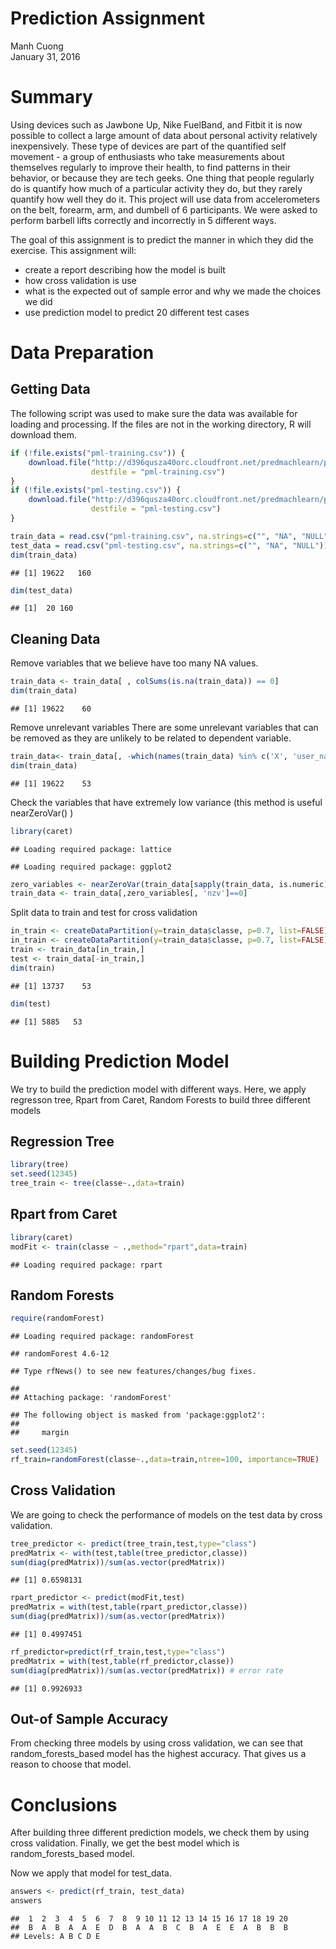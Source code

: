 # Prediction Assignment
Manh Cuong  
January 31, 2016  

# Summary
Using devices such as Jawbone Up, Nike FuelBand, and Fitbit it is now possible to collect a large amount of data about personal activity relatively inexpensively. These type of devices are part of the quantified self movement - a group of enthusiasts who take measurements about themselves regularly to improve their health, to find patterns in their behavior, or because they are tech geeks. One thing that people regularly do is quantify how much of a particular activity they do, but they rarely quantify how well they do it. This project will use data from accelerometers on the belt, forearm, arm, and dumbell of 6 participants. We were asked to perform barbell lifts correctly and incorrectly in 5 different ways.

The goal of this assignment is to predict the manner in which they did the exercise. This assignment will:

- create a report describing how the model is built
- how cross validation is use 
- what is the expected out of sample error and why we made the choices we did 
- use prediction model to predict 20 different test cases

# Data Preparation

## Getting Data
The following script was used to make sure the data was available for loading and processing. If the files are not in the working directory, R will download them.


```r
if (!file.exists("pml-training.csv")) {
    download.file("http://d396qusza40orc.cloudfront.net/predmachlearn/pml-training.csv", 
                  destfile = "pml-training.csv")
}
if (!file.exists("pml-testing.csv")) {
    download.file("http://d396qusza40orc.cloudfront.net/predmachlearn/pml-testing.csv", 
                  destfile = "pml-testing.csv")
}

train_data = read.csv("pml-training.csv", na.strings=c("", "NA", "NULL"))
test_data = read.csv("pml-testing.csv", na.strings=c("", "NA", "NULL"))
dim(train_data)
```

```
## [1] 19622   160
```

```r
dim(test_data)
```

```
## [1]  20 160
```

## Cleaning Data

Remove variables that we believe have too many NA values.

```r
train_data <- train_data[ , colSums(is.na(train_data)) == 0]
dim(train_data)
```

```
## [1] 19622    60
```

Remove unrelevant variables There are some unrelevant variables that can be removed as they are unlikely to be related to dependent variable.

```r
train_data<- train_data[, -which(names(train_data) %in% c('X', 'user_name', 'raw_timestamp_part_1', 'raw_timestamp_part_2', 'cvtd_timestamp', 'new_window', 'num_window'))]
dim(train_data)
```

```
## [1] 19622    53
```

Check the variables that have extremely low variance (this method is useful nearZeroVar() )

```r
library(caret)
```

```
## Loading required package: lattice
```

```
## Loading required package: ggplot2
```

```r
zero_variables <- nearZeroVar(train_data[sapply(train_data, is.numeric)], saveMetrics = TRUE)
train_data <- train_data[,zero_variables[, 'nzv']==0]
```

Split data to train and test for cross validation

```r
in_train <- createDataPartition(y=train_data$classe, p=0.7, list=FALSE)
in_train <- createDataPartition(y=train_data$classe, p=0.7, list=FALSE)
train <- train_data[in_train,]
test <- train_data[-in_train,]
dim(train)
```

```
## [1] 13737    53
```

```r
dim(test)
```

```
## [1] 5885   53
```

# Building Prediction Model

We try to build the prediction model with different ways. Here, we apply regresson tree, Rpart from Caret, Random Forests to build three different models
## Regression Tree

```r
library(tree)
set.seed(12345)
tree_train <- tree(classe~.,data=train)
```

## Rpart from Caret

```r
library(caret)
modFit <- train(classe ~ .,method="rpart",data=train)
```

```
## Loading required package: rpart
```

## Random Forests

```r
require(randomForest)
```

```
## Loading required package: randomForest
```

```
## randomForest 4.6-12
```

```
## Type rfNews() to see new features/changes/bug fixes.
```

```
## 
## Attaching package: 'randomForest'
```

```
## The following object is masked from 'package:ggplot2':
## 
##     margin
```

```r
set.seed(12345)
rf_train=randomForest(classe~.,data=train,ntree=100, importance=TRUE)
```

## Cross Validation
We are going to check the performance of models on the test data by cross validation.

```r
tree_predictor <- predict(tree_train,test,type="class")
predMatrix <- with(test,table(tree_predictor,classe))
sum(diag(predMatrix))/sum(as.vector(predMatrix))
```

```
## [1] 0.6598131
```


```r
rpart_predictor <- predict(modFit,test)
predMatrix = with(test,table(rpart_predictor,classe))
sum(diag(predMatrix))/sum(as.vector(predMatrix))
```

```
## [1] 0.4997451
```


```r
rf_predictor=predict(rf_train,test,type="class")
predMatrix = with(test,table(rf_predictor,classe))
sum(diag(predMatrix))/sum(as.vector(predMatrix)) # error rate
```

```
## [1] 0.9926933
```

## Out-of Sample Accuracy

From checking three models by using cross validation, we can see that random_forests_based model has the highest accuracy. That gives us a reason to choose that model.

# Conclusions
After building three different prediction models, we check them by using cross validation. Finally, we get the best model which is random_forests_based model.

Now we apply that model for test_data.

```r
answers <- predict(rf_train, test_data)
answers
```

```
##  1  2  3  4  5  6  7  8  9 10 11 12 13 14 15 16 17 18 19 20 
##  B  A  B  A  A  E  D  B  A  A  B  C  B  A  E  E  A  B  B  B 
## Levels: A B C D E
```
